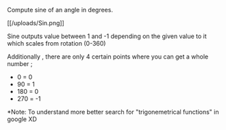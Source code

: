Compute sine of an angle in degrees.

[[/uploads/Sin.png]]

Sine outputs value between 1 and -1 depending on the given value to it which scales from rotation (0-360)

Additionally , there are only 4 certain points where you can get a whole number ;
- 0 = 0
- 90 = 1
- 180 = 0
- 270 = -1

*Note: To understand more better search for "trigonemetrical functions" in google XD